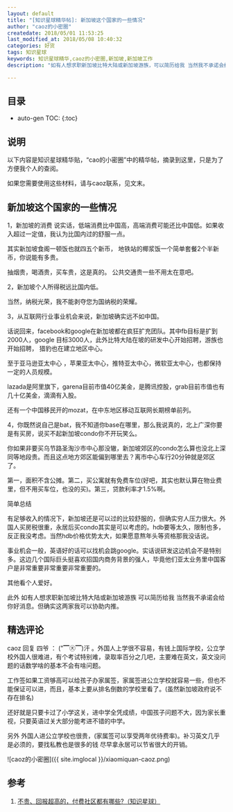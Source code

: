 ```yaml
---
layout: default
title: "[知识星球精华帖]: 新加坡这个国家的一些情况"
author: "caoz的小密圈"
createdate: 2018/05/01 11:53:25
last_modified_at: 2018/05/08 10:40:32
categories: 好货
tags: 知识星球
keywords: 知识星球精华,caoz的小密圈,新加坡,新加坡工作
description: "如有人想求职新加坡比特大陆或新加坡游族，可以简历给我 当然我不承诺会给你好消息。但确实这两家我可以协助内推"

---
```


## 目录
* auto-gen TOC:
{:toc}

## 说明

以下内容是知识星球精华贴，“cao的小密圈”中的精华帖，摘录到这里，只是为了方便我个人的查阅。

如果您需要使用这些材料，请与caoz联系，见文末。

## 新加坡这个国家的一些情况

1，新加坡的消费 说实话，低端消费比中国高，高端消费可能还比中国低。如果收入超过一定值，我认为比国内过的舒服一点。

其实新加坡食阁一顿饭也就四五个新币， 地铁站的椰浆饭一个简单套餐2个半新币，你说能有多贵。

抽烟贵，喝酒贵，买车贵，这是真的。
公共交通贵一些不用太在意吧。

2，新加坡个人所得税远比国内低。

当然，纳税光荣，我不能剥夺您为国纳税的荣耀。

3，从互联网行业事业机会来说，新加坡确实远不如中国。

话说回来，facebook和google在新加坡都在疯狂扩充团队。其中fb目标是扩到2000人，google 目标3000人，此外比特大陆在坡的研发中心开始招聘，游族也开始招聘， 猎豹也在建立地区中心。

至于亚马逊亚太中心 ，苹果亚太中心，推特亚太中心，微软亚太中心，也都保持一定的人员规模。

lazada是阿里旗下，garena目前市值40亿美金，是腾讯控股，grab目前市值也有几十亿美金，滴滴有入股。

还有一个中国移民开的mozat，在中东地区移动互联网长期榜单前列。


4，你既然说自己是bat，我不知道你base在哪里，那么我说真的，北上广深你要是有买房，说买不起新加坡condo你不开玩笑么。

你如果非要买乌节路圣淘沙市中心那没辙，新加坡郊区的condo怎么算也没北上深同等地段贵。而且这点地方郊区能偏到哪里去？离市中心车行20分钟就是郊区了。

第一，面积不含公摊。第二，买公寓就有免费车位(好吧，其实也默认算在物业费里，但不用买车位，也没的买)。第三，贷款利率才1.5%啊。

简单总结

有足够收入的情况下，新加坡还是可以过的比较舒服的，但确实穷人压力很大。外国人买房税很重，永居后买condo其实是可以考虑的。hdb要等太久，限制也多，反正我没考虑。当然hdb价格优势太大，如果愿意熬年头等资格那我没话说。

事业机会一般，英语好的话可以找机会跳google。实话说研发这边机会不是特别多。这边几个国际巨头挺喜欢招国内商务背景的强人，毕竟他们亚太业务里中国客户是非常重要非常重要非常重要的。

其他看个人爱好。

此外 如有人想求职新加坡比特大陆或新加坡游族 可以简历给我 当然我不承诺会给你好消息。但确实这两家我可以协助内推。

## 精选评论

caoz 回复 四爷 ：  ("▔㉨▔)汗 。外国人上学很不容易，有钱上国际学校，公立学校外国人很难进，有个考试特别难，录取率百分之几吧，主要难在英文，英文没问题的话数学啥的基本不会有啥问题。

工作签如果工资够高可以给孩子办家属签，家属签进公立学校就容易一些，但也不能保证可以进，而且，基本上要从排名倒数的学校里看了。(虽然新加坡政府说不存在排名) 

还好就是只要卡过了小学这关，进中学全凭成绩，中国孩子问题不大，因为家长重视，只要英语过关大部分能考进不错的中学。 

另外 外国人进公立学校也很贵，(家属签可以享受两年优待费率)。补习英文几乎是必须的，要找私教也是很多的钱 尽早拿永居可以节省很大的开销。

![caoz的小密圈]({{ site.imglocal }}/xiaomiquan-caoz.png) 

## 参考

1. [不贵、回报超高的，付费社区都有哪些?（知识星球）][1]

[1]: http://www.lijiaocn.com/%E5%A5%BD%E8%B4%A7/2018/04/25/fu-fei-she-que.html "不贵、回报超高的，付费社区都有哪些?（知识星球）" 
